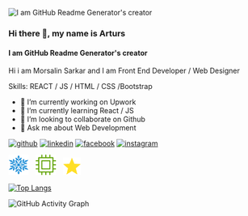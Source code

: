 ![I am GitHub Readme Generator's creator](https://scontent.fdac24-1.fna.fbcdn.net/v/t39.30808-6/376877474_334545439137764_1075409833727139461_n.jpg?_nc_cat=110&ccb=1-7&_nc_sid=49d041&_nc_eui2=AeEXdejryAJUuFvfHKBsIR5yVcaNjuQSuV5Vxo2O5BK5XgnEO3apAF2Ir5Gn0C_v9GZfkkcM6DrVG33-aKYAAo1h&_nc_ohc=8TJmdIqQA60AX-RO-OZ&_nc_ht=scontent.fdac24-1.fna&oh=00_AfAxrH4J2HVXklNu8_IQPVSMZja1NKmwoGV9ZqywCHCe8g&oe=6507A185 )
### Hi there 👋, my name is Arturs
#### I am GitHub Readme Generator's creator

Hi i am Morsalin Sarkar and I am Front End Developer / Web Designer

Skills:  REACT / JS / HTML / CSS /Bootstrap

- 🔭 I’m currently working on Upwork 
- 🌱 I’m currently learning React / JS 
- 👯 I’m looking to collaborate on Github 
- 💬 Ask me about Web Development 


[<img src='https://cdn.jsdelivr.net/npm/simple-icons@3.0.1/icons/github.svg' alt='github' height='40'>](https://github.com/Morsalin-Sarkar)  [<img src='https://cdn.jsdelivr.net/npm/simple-icons@3.0.1/icons/linkedin.svg' alt='linkedin' height='40'>](https://www.linkedin.com/in/MorsalinSarkar/)  [<img src='https://cdn.jsdelivr.net/npm/simple-icons@3.0.1/icons/facebook.svg' alt='facebook' height='40'>](https://www.facebook.com/MorsalinSarkar)  [<img src='https://cdn.jsdelivr.net/npm/simple-icons@3.0.1/icons/instagram.svg' alt='instagram' height='40'>](https://www.instagram.com/MorsalinSarkar/)  

<a href='https://archiveprogram.github.com/'><img src='https://raw.githubusercontent.com/acervenky/animated-github-badges/master/assets/acbadge.gif' width='40' height='40'></a> <a href='https://docs.github.com/en/developers'><img src='https://raw.githubusercontent.com/acervenky/animated-github-badges/master/assets/devbadge.gif' width='40' height='40'></a> <a href='https://stars.github.com/'><img src='https://raw.githubusercontent.com/acervenky/animated-github-badges/master/assets/starbadge.gif' width='35' height='35'></a> 

[![Top Langs](https://github-readme-stats.vercel.app/api/top-langs/?username=Morsalin-Sarkar)](https://github.com/anuraghazra/github-readme-stats)

![GitHub Activity Graph](https://activity-graph.herokuapp.com/graph?username=Morsalin-Sarkar)  

